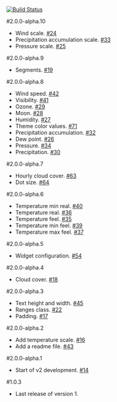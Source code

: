 [![Build Status](https://travis-ci.org/tdillon/weather-widget-number-one.svg?branch=master)](https://travis-ci.org/tdillon/weather-widget-number-one)

#2.0.0-alpha.10
- Wind scale. [#24][24]
- Precipitation accumulation scale. [#33][33]
- Pressure scale. [#25][25]

#2.0.0-alpha.9
- Segments. [#19][19]

#2.0.0-alpha.8
- Wind speed. [#42][42]
- Visibility. [#41][41]
- Ozone. [#29][29]
- Moon. [#28][28]
- Humidity. [#27][27]
- Theme color values. [#71][71]
- Precipitation accumulation. [#32][32]
- Dew point. [#26][26]
- Pressure. [#34][34]
- Precipitation. [#30][30]

#2.0.0-alpha.7
- Hourly cloud cover. [#63][63]
- Dot size. [#64][64]

#2.0.0-alpha.6
- Temperature min real. [#40][40]
- Temperature real. [#36][36]
- Temperature feel. [#35][35]
- Temperature min feel. [#39][39]
- Temperature max feel. [#37][37]

#2.0.0-alpha.5
- Widget configuration. [#54][54]

#2.0.0-alpha.4
- Cloud cover. [#18][18]

#2.0.0-alpha.3
- Text height and width. [#45][45]
- Ranges class. [#22][22]
- Padding. [#17][17]

#2.0.0-alpha.2
- Add temperature scale. [#16][16]
- Add a readme file.  [#43][16]

#2.0.0-alpha.1
- Start of v2 development. [#14][14]

#1.0.3
- Last release of version 1.






[14]: https://github.com/tdillon/weather-widget-number-one/issues/14
[16]: https://github.com/tdillon/weather-widget-number-one/issues/16
[17]: https://github.com/tdillon/weather-widget-number-one/issues/17
[18]: https://github.com/tdillon/weather-widget-number-one/issues/18
[19]: https://github.com/tdillon/weather-widget-number-one/issues/19
[22]: https://github.com/tdillon/weather-widget-number-one/issues/22
[23]: https://github.com/tdillon/weather-widget-number-one/issues/23
[24]: https://github.com/tdillon/weather-widget-number-one/issues/24
[25]: https://github.com/tdillon/weather-widget-number-one/issues/25
[26]: https://github.com/tdillon/weather-widget-number-one/issues/26
[27]: https://github.com/tdillon/weather-widget-number-one/issues/27
[28]: https://github.com/tdillon/weather-widget-number-one/issues/28
[29]: https://github.com/tdillon/weather-widget-number-one/issues/29
[30]: https://github.com/tdillon/weather-widget-number-one/issues/30
[32]: https://github.com/tdillon/weather-widget-number-one/issues/32
[33]: https://github.com/tdillon/weather-widget-number-one/issues/33
[34]: https://github.com/tdillon/weather-widget-number-one/issues/34
[35]: https://github.com/tdillon/weather-widget-number-one/issues/35
[36]: https://github.com/tdillon/weather-widget-number-one/issues/36
[37]: https://github.com/tdillon/weather-widget-number-one/issues/37
[39]: https://github.com/tdillon/weather-widget-number-one/issues/39
[40]: https://github.com/tdillon/weather-widget-number-one/issues/40
[41]: https://github.com/tdillon/weather-widget-number-one/issues/41
[42]: https://github.com/tdillon/weather-widget-number-one/issues/42
[43]: https://github.com/tdillon/weather-widget-number-one/issues/43
[45]: https://github.com/tdillon/weather-widget-number-one/issues/45
[54]: https://github.com/tdillon/weather-widget-number-one/issues/54
[63]: https://github.com/tdillon/weather-widget-number-one/issues/63
[64]: https://github.com/tdillon/weather-widget-number-one/issues/64
[71]: https://github.com/tdillon/weather-widget-number-one/issues/71